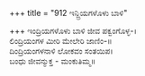 +++
title = "912 ಇನ್ದ್ರಿಯಗಳೊಳು ಬಾಳಿ"

+++
ಇಂದ್ರಿಯಗಳೊಳು ಬಾಳಿ ಜೀವ ಪಕ್ವಂಗೊಳ್ಳ-।  
ಲಿಂದ್ರಿಯಂಗಳ ಮೀರಿ ಮೇಲೇರಿ ಜಾಣಿಂ-॥  
ದಿಂದ್ರಿಯಂಗಳನಾಳಿ ಲೋಕವಂ ಸಂತಯಿಪ।  
ಬಂಧು ಜೀವನ್ಮುಕ್ತ - ಮಂಕುತಿಮ್ಮ॥  
